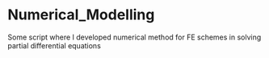 # Numerical_Modelling
Some script where I developed numerical method for FE schemes in solving partial differential equations
